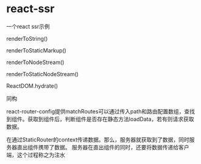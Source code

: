 # react-ssr
一个react ssr示例

renderToString()

renderToStaticMarkup()

renderToNodeStream()

renderToStaticNodeStream()


ReactDOM.hydrate()


同构


react-router-config提供matchRoutes可以通过传入path和路由配置数组，查找到组件。获取到组件后，判断组件是否存在静态方法loadData，若有则请求获取数据。

在通过StaticRouter的context传递数据。那么，服务器就获取到了数据，同时服务器直出组件携带了数据。
服务器在直出组件的同时，还要将数据传递给客户端，这个过程称之为注水

